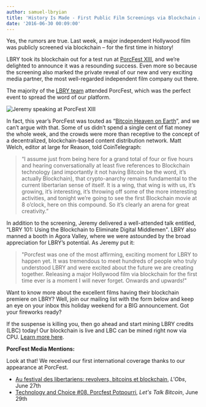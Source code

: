 ```yaml
---
author: samuel-lbryian
title: 'History Is Made - First Public Film Screenings via Blockchain at PorcFest XIII'
date: '2016-06-30 00:09:00'
---
```


Yes, the rumors are true. Last week, a major independent Hollywood film was publicly screened via blockchain – for the first time in history!

LBRY took its blockchain out for a test run at [PorcFest XIII](http://porcfest.com/), and we’re delighted to announce it was a resounding success. Even more so because the screening also marked the private reveal of our new and very exciting media partner, the most well-regarded independent film company out there.

The majority of the [LBRY team](https://lbry.com/team) attended PorcFest, which was the perfect event to spread the word of our platform.

![Jeremy speaking at PorcFest XIII](/img/lbryatpf.jpg)

In fact, this year’s PorcFest was touted as “[Bitcoin Heaven on Earth](http://cointelegraph.com/news/bitcoin-heaven-on-earth-13th-annual-porcupine-freedom-festival-in-lancaster-new-hampshire)”, and we can’t argue with that. Some of us didn’t spend a single cent of fiat money the whole week, and the crowds were more than receptive to the concept of a decentralized, blockchain-based content distribution network. Matt Welch, editor at large for Reason, told CoinTelegraph:

>“I assume just from being here for a grand total of four or five hours and hearing conversationally at least five references to Blockchain technology (and importantly it not having Bitcoin be the word, it’s actually Blockchain), that crypto-anarchy remains fundamental to the current libertarian sense of itself. It is a wing, that wing is with us, it’s growing, it’s interesting, it’s throwing off some of the more interesting activities, and tonight we’re going to see the first Blockchain movie at 8 o’clock, here on this compound. So it’s clearly an arena for great creativity.”

In addition to the screening, Jeremy delivered a well-attended talk entitled, “LBRY 101: Using the Blockchain to Eliminate Digital Middlemen". LBRY also manned a booth in Agora Valley, where we were astounded by the broad appreciation for LBRY’s potential. As Jeremy put it:

>"Porcfest was one of the most affirming, exciting moment for LBRY to happen yet. It was tremendous to meet hundreds of people who truly understood LBRY and were excited about the future we are creating together. Releasing a major Hollywood film via blockchain for the first time ever is a moment I will never forget. Onwards and upwards!"

Want to know more about the excellent films having their blockchain premiere on LBRY? Well, join our mailing list with the form below and keep an eye on your inbox this holiday weekend for a BIG announcement. Got your fireworks ready?

If the suspense is killing you, then go ahead and start mining LBRY credits (LBC) today! Our blockchain is live and LBC can be mined right now via CPU. [Learn more here](https://lbry.com/news/lbry-blockchain-live-mine-lbc-now).

**PorcFest Media Mentions:**

Look at that! We received our first international coverage thanks to our appearance at PorcFest.

* [Au festival des libertariens: revolvers, bitcoins et blockchain](http://rue89.nouvelobs.com/2016/06/27/festival-libertariens-revolvers-bitcoins-blockchains-264478), *L'Obs*, June 27th
* [Technology and Choice #08, Porcfest Potpourri](https://letstalkbitcoin.com/blog/post/technology-and-choice-08-porcfest-potpourri), *Let's Talk Bitcoin*, June 29th